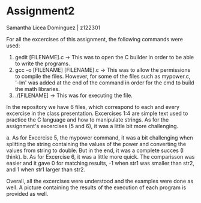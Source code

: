 # Assignment2
Samantha Licea Dominguez | z122301

For all the excercises of this assignment, the following commands were used:
  1.  gedit [FILENAME].c -> This was to open the C builder in order to be able to write the programs.
  2.  gcc -o [FILENAME] [FILENAME].c -> This was to allow the permissions to compile the files. However, for some of the files such as mypower.c, '-lm' was added at the       end of the command in order for the cmd to build the math libraries.
  3.  ./[FILENAME] -> This was for executing the file.

In the repository we have 6 files, which correspond to each and every excercise in the class presentation. Excercises 1:4 are simple text used to practice the C language and how to manipulate strings. As for the assignment's excercises (5 and 6), it was a little bit more challenging.

  a.  As for Excercise 5, the mypower command, it was a bit challenging when splitting the string containing the values of the power and converting the values from 
      string to double. But in the end, it was a complete succes (I think).
  b.  As for Excercise 6, it was a little more quick. The comparisson was easier and it gave 0 for matching results, -1 when str1 was smaller than str2, and 1 when str1       larger than str2.
  
  Overall, all the excercises were understood and the examples were done as well. A picture containing the results of the execution of each program is provided as well.
